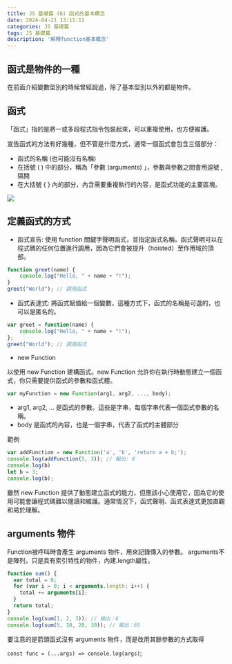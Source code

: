 ```yaml
---
title: JS 基礎篇 (6) 函式的基本概念
date: 2024-04-21 13:11:11
categories: JS 基礎篇
tags: JS 基礎篇
description: '解釋function基本概念'
---
```


## 函式是物件的一種

在前面介紹變數型別的時候曾經說過，除了基本型別以外的都是物件。

## 函式

「函式」指的是將一或多段程式指令包裝起來，可以重複使用，也方便維護。

宣告函式的方法有好幾種，但不管是什麼方式，通常一個函式會包含三個部分：

- 函式的名稱 (也可能沒有名稱)
- 在括號 ( ) 中的部分，稱為「參數 (arguments) 」，參數與參數之間會用逗號 , 隔開
- 在大括號 { } 內的部分，內含需要重複執行的內容，是函式功能的主要區塊。

![](https://miro.medium.com/v2/resize:fit:640/format:webp/1*yEQ5TtUsQntKtxzUsqQPrQ.png)

## 定義函式的方式

- 函式宣告: 使用 function 關鍵字聲明函式，並指定函式名稱。函式聲明可以在程式碼的任何位置進行調用，因為它們會被提升（hoisted）至作用域的頂部。

``` js
function greet(name) {
    console.log("Hello, " + name + "!");
}
greet("World"); // 調用函式
```

- 函式表達式: 將函式賦值給一個變數，這種方式下，函式的名稱是可選的，也可以是匿名的。

``` js
var greet = function(name) {
    console.log("Hello, " + name + "!");
};
greet("World"); // 調用函式
```

- new Function

以使用 new Function 建構函式。new Function 允許你在執行時動態建立一個函式，你只需要提供函式的參數和函式體。

``` js
var myFunction = new Function(arg1, arg2, ..., body);
```

- arg1, arg2, ... 是函式的參數。這些是字串，每個字串代表一個函式參數的名稱。
- body 是函式的內容，也是一個字串，代表了函式的主體部分

範例

``` js
var addFunction = new Function('a', 'b', 'return a + b;');
console.log(addFunction(5, 3)); // 輸出: 8
console.log(b)
let b = 3;
console.log(b);
```

雖然 new Function 提供了動態建立函式的能力，但應該小心使用它，因為它的使用可能會讓程式碼難以閱讀和維護。通常情況下，函式聲明、函式表達式更加直觀和易於理解。

## arguments 物件

Function被呼叫時會產生 arguments 物件，用來記錄傳入的參數。 arguments不是陣列，只是具有索引特性的物件，內建.length屬性。

``` js
function sum() {
  var total = 0;
  for (var i = 0; i < arguments.length; i++) {
    total += arguments[i];
  }
  return total;
}
console.log(sum(1, 2, 3)); // 输出：6
console.log(sum(5, 10, 20, 30)); // 输出：65
```

要注意的是箭頭函式沒有 arguments 物件，而是改用其餘參數的方式取得

`const func = (...args) => console.log(args)`;















